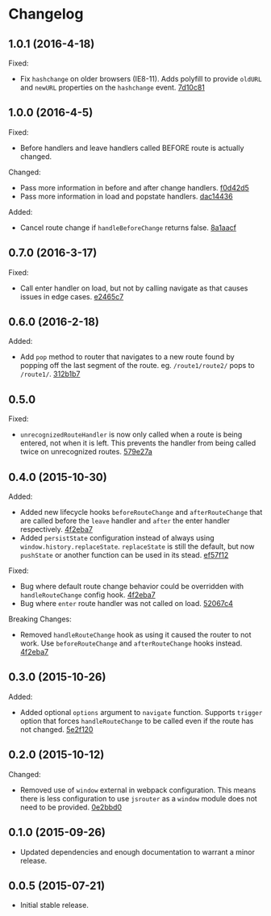 # Changelog

## 1.0.1 (2016-4-18)

Fixed:

- Fix `hashchange` on older browsers (IE8-11). Adds polyfill to provide `oldURL` and `newURL` properties on the `hashchange` event. [7d10c81](../../commit/7d10c81)

## 1.0.0 (2016-4-5)

Fixed:

- Before handlers and leave handlers called BEFORE route is actually changed.

Changed:

- Pass more information in before and after change handlers. [f0d42d5](../../commit/f0d42d5)
- Pass more information in load and popstate handlers. [dac14436](../../commit/dac14436)

Added:

- Cancel route change if `handleBeforeChange` returns false. [8a1aacf](../../commit/8a1aacf)

## 0.7.0 (2016-3-17)

Fixed:

- Call enter handler on load, but not by calling navigate as that causes issues in edge cases. [e2465c7](../../commit/e2465c7)

## 0.6.0 (2016-2-18)

Added:

- Add `pop` method to router that navigates to a new route found by popping off the last segment of the route. eg. `/route1/route2/` pops to `/route1/`. [312b1b7](../../commit/312b1b7)

## 0.5.0

Fixed:

- `unrecognizedRouteHandler` is now only called when a route is being entered, not when it is left. This prevents the handler from being called twice on unrecognized routes. [579e27a](../../commit/579e27a)

## 0.4.0 (2015-10-30)

Added:

- Added new lifecycle hooks `beforeRouteChange` and `afterRouteChange` that are called before the `leave` handler and `after` the enter handler respectively. [4f2eba7](../../commit/4f2eba7)
- Added `persistState` configuration instead of always using `window.history.replaceState`. `replaceState` is still the default, but now `pushState` or another function can be used in its stead. [ef57f12](../../commit/ef57f12)

Fixed:

- Bug where default route change behavior could be overridden with `handleRouteChange` config hook. [4f2eba7](../../commit/4f2eba7)
- Bug where `enter` route handler was not called on load. [52067c4](../../commit/52067c4)

Breaking Changes:

- Removed `handleRouteChange` hook as using it caused the router to not work. Use `beforeRouteChange` and `afterRouteChange` hooks instead. [4f2eba7](../../commit/4f2eba7)

## 0.3.0 (2015-10-26)

Added:

- Added optional `options` argument to `navigate` function. Supports `trigger` option that forces `handleRouteChange` to be called even if the route has not changed. [5e2f120](../../commit/5e2f120)

## 0.2.0 (2015-10-12)

Changed:

- Removed use of `window` external in webpack configuration. This means there is less configuration to use `jsrouter` as a `window` module does not need to be provided. [0e2bbd0](../../commit/0e2bbd0)

## 0.1.0 (2015-09-26)

- Updated dependencies and enough documentation to warrant a minor release.

## 0.0.5 (2015-07-21)

- Initial stable release.
